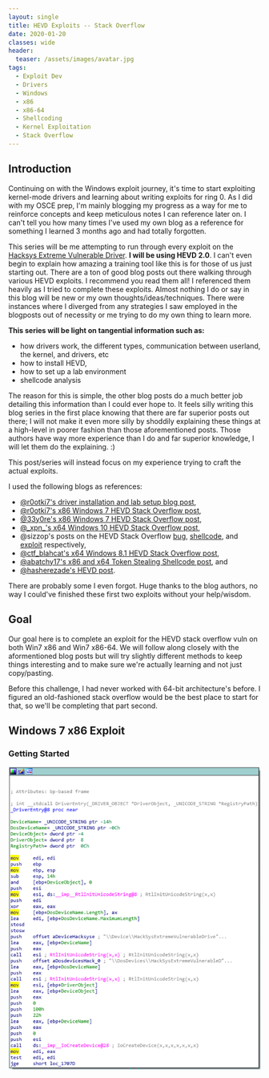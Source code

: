 ```yaml
---
layout: single
title: HEVD Exploits -- Stack Overflow
date: 2020-01-20
classes: wide
header:
  teaser: /assets/images/avatar.jpg
tags:
  - Exploit Dev
  - Drivers
  - Windows
  - x86
  - x86-64
  - Shellcoding
  - Kernel Exploitation
  - Stack Overflow
---
```


## Introduction
Continuing on with the Windows exploit journey, it's time to start exploiting kernel-mode drivers and learning about writing exploits for ring 0. As I did with my OSCE prep, I'm mainly blogging my progress as a way for me to reinforce concepts and keep meticulous notes I can reference later on. I can't tell you how many times I've used my own blog as a reference for something I learned 3 months ago and had totally forgotten. 

This series will be me attempting to run through every exploit on the [Hacksys Extreme Vulnerable Driver](https://github.com/hacksysteam/HackSysExtremeVulnerableDriver). **I will be using HEVD 2.0**. I can't even begin to explain how amazing a training tool like this is for those of us just starting out. There are a ton of good blog posts out there walking through various HEVD exploits. I recommend you read them all! I referenced them heavily as I tried to complete these exploits. Almost nothing I do or say in this blog will be new or my own thoughts/ideas/techniques. There were instances where I diverged from any strategies I saw employed in the blogposts out of necessity or me trying to do my own thing to learn more.

**This series will be light on tangential information such as:**
+ how drivers work, the different types, communication between userland, the kernel, and drivers, etc
+ how to install HEVD,
+ how to set up a lab environment
+ shellcode analysis

The reason for this is simple, the other blog posts do a much better job detailing this information than I could ever hope to. It feels silly writing this blog series in the first place knowing that there are far superior posts out there; I will not make it even more silly by shoddily explaining these things at a high-level in poorer fashion than those aforementioned posts. Those authors have way more experience than I do and far superior knowledge, I will let them do the explaining. :)

This post/series will instead focus on my experience trying to craft the actual exploits. 

I used the following blogs as references:
+ [@r0otki7's driver installation and lab setup blog post](https://rootkits.xyz/blog/2017/06/kernel-setting-up/),
+ [@r0otki7's x86 Windows 7 HEVD Stack Overflow post](https://rootkits.xyz/blog/2017/08/kernel-stack-overflow/),
+ [@33y0re's x86 Windows 7 HEVD Stack Overflow post](https://connormcgarr.github.io/Part-1-Kernel-Exploitation/),
+ [@\_xpn\_'s x64 Windows 10 HEVD Stack Overflow post](https://blog.xpnsec.com/hevd-stack-overflow/),
+ @sizzop's posts on the HEVD Stack Overflow [bug](https://sizzop.github.io/2016/07/06/kernel-hacking-with-hevd-part-2.html), [shellcode](https://sizzop.github.io/2016/07/07/kernel-hacking-with-hevd-part-3.html), and [exploit](https://sizzop.github.io/2016/07/08/kernel-hacking-with-hevd-part-4.html) respectively,
+ [@ctf_blahcat's x64 Windows 8.1 HEVD Stack Overflow post](https://blahcat.github.io/2017/08/18/first-exploit-in-windows-kernel-hevd/),
+ [@abatchy17's x86 and x64 Token Stealing Shellcode post](https://www.abatchy.com/2018/01/kernel-exploitation-2), and
+ [@hasherezade's HEVD post](https://hshrzd.wordpress.com/2017/06/05/starting-with-windows-kernel-exploitation-part-2/).

There are probably some I even forgot. Huge thanks to the blog authors, no way I could've finished these first two exploits without your help/wisdom. 

## Goal
Our goal here is to complete an exploit for the HEVD stack overflow vuln on both Win7 x86 and Win7 x86-64. We will follow along closely with the aformentioned blog posts but will try slightly different methods to keep things interesting and to make sure we're actually learning and not just copy/pasting. 

Before this challenge, I had never worked with 64-bit architecture's before. I figured an old-fashioned stack overflow would be the best place to start for that, so we'll be completing that part second. 

## Windows 7 x86 Exploit

### Getting Started
![](/assets/images/AWE/DriverEntry.PNG)
